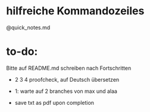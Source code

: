# hilfreiche Kommandozeiles
@quick_notes.md

# to-do:
Bitte auf README.md schreiben nach Fortschritten

- 2 3 4 proofcheck, auf Deutsch übersetzen

- 1: warte auf 2 branches von max und alaa

- save txt as pdf upon completion
